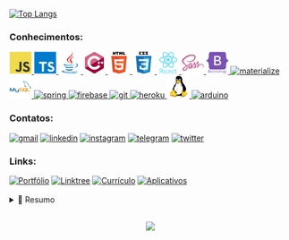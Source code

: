 [![Top Langs](https://github-readme-stats.vercel.app/api/top-langs/?username=rubenfilipe07&layout=compact&show_icons=true)](https://github.com/anuraghazra/github-readme-stats)

<h3>Conhecimentos:</h3>
<a href="https://developer.mozilla.org/en-US/docs/Web/JavaScript" target="_blank"> <img src="https://raw.githubusercontent.com/devicons/devicon/master/icons/javascript/javascript-original.svg" alt="javascript" width="40" height="40"/> <a href="https://www.typescriptlang.org/" target="_blank"> <img src="https://raw.githubusercontent.com/devicons/devicon/master/icons/typescript/typescript-original.svg" alt="typescript" width="40" height="40"/> </a> </a> <a href="https://www.java.com" target="_blank"> <img src="https://raw.githubusercontent.com/devicons/devicon/master/icons/java/java-original.svg" alt="java" width="40" height="40"/> </a> <a href="https://www.w3schools.com/cpp/" target="_blank"> <img src="https://raw.githubusercontent.com/devicons/devicon/master/icons/cplusplus/cplusplus-original.svg" alt="cplusplus" width="40" height="40"/> </a> <a href="https://www.w3.org/html/" target="_blank"> <img src="https://raw.githubusercontent.com/devicons/devicon/master/icons/html5/html5-original-wordmark.svg" alt="html5" width="40" height="40"/> </a> <a href="https://www.w3schools.com/css/" target="_blank"> <img src="https://raw.githubusercontent.com/devicons/devicon/master/icons/css3/css3-original-wordmark.svg" alt="css3" width="40" height="40"/> </a> <a href="https://reactjs.org/" target="_blank"> <img src="https://raw.githubusercontent.com/devicons/devicon/master/icons/react/react-original-wordmark.svg" alt="react" width="40" height="40"/> <a href="https://sass-lang.com" target="_blank"> <img src="https://raw.githubusercontent.com/devicons/devicon/master/icons/sass/sass-original.svg" alt="sass" width="40" height="40"/> </a> <a href="https://getbootstrap.com" target="_blank"> <img src="https://raw.githubusercontent.com/devicons/devicon/master/icons/bootstrap/bootstrap-plain-wordmark.svg" alt="bootstrap" width="40" height="40"/> <a href="https://materializecss.com/" target="_blank"> <img src="https://raw.githubusercontent.com/prplx/svg-logos/5585531d45d294869c4eaab4d7cf2e9c167710a9/svg/materialize.svg" alt="materialize" width="40" height="40"/> </a> <a href="https://www.mysql.com/" target="_blank"> <img src="https://raw.githubusercontent.com/devicons/devicon/master/icons/mysql/mysql-original-wordmark.svg" alt="mysql" width="40" height="40"/> </a>  </a> <a href="https://spring.io/" target="_blank"> <img src="https://www.vectorlogo.zone/logos/springio/springio-icon.svg" alt="spring" width="40" height="40"/> </a><a href="https://firebase.google.com/" target="_blank"> <img src="https://www.vectorlogo.zone/logos/firebase/firebase-icon.svg" alt="firebase" width="40" height="40"/> </a> <a href="https://git-scm.com/" target="_blank"> <img src="https://www.vectorlogo.zone/logos/git-scm/git-scm-icon.svg" alt="git" width="40" height="40"/> </a> <a href="https://heroku.com" target="_blank"> <img src="https://www.vectorlogo.zone/logos/heroku/heroku-icon.svg" alt="heroku" width="40" height="40"/> </a> <a href="https://www.linux.org/" target="_blank"> <img src="https://raw.githubusercontent.com/devicons/devicon/master/icons/linux/linux-original.svg" alt="linux" width="40" height="40"/> </a> <a href="https://www.arduino.cc/" target="_blank"> <img src="https://cdn.worldvectorlogo.com/logos/arduino-1.svg" alt="arduino" width="40" height="40"/> </a>

<h3>Contatos:</h3>
<a href="mailto:rubenfilipe.dev@gmail.com" target="blank"><img src="https://img.shields.io/badge/Gmail-D14836?style=for-the-badge&logo=gmail&logoColor=white" alt="gmail"/></a> 
<a href="https://linkedin.com/in/rubenfilipe07" target="blank"><img src="https://img.shields.io/badge/LinkedIn-0077B5?style=for-the-badge&logo=linkedin&logoColor=white" alt="linkedin"/></a>
<a href="https://instagram.com/ruben_filipe07" target="blank"><img src="https://img.shields.io/badge/Instagram-E4405F?style=for-the-badge&logo=instagram&logoColor=white" alt="instagram"/></a>
<a href="https://t.me/ruben_filipe07" target="blank"><img src="https://img.shields.io/badge/Telegram-2CA5E0?style=for-the-badge&logo=telegram&logoColor=white" alt="telegram"/></a>
<a href="https://twitter.com/ruben_filipe07" target="blank"><img src="https://img.shields.io/badge/Twitter-1DA1F2?style=for-the-badge&logo=twitter&logoColor=white" alt="twitter"/></a>

<h3>Links:</h3>
<a href="https://rubenfilipe07.me/" target="blank"><img src="https://img.shields.io/badge/Portf%C3%B3lio-607D8B?style=for-the-badge" alt="Portfólio"/></a>
<a href="https://rubenfilipe07.me/linktree" target="blank"><img src="https://img.shields.io/badge/Linktree-607D8B?style=for-the-badge" alt="Linktree"/></a>
<a href="https://rubenfilipe07.me/curriculo" target="blank"><img src="https://img.shields.io/badge/Curr%C3%ADculo-607D8B?style=for-the-badge" alt="Currículo"/></a>
<a href="https://play.google.com/store/apps/dev?id=6757498449764923052" target="blank"><img src="https://img.shields.io/badge/Aplicativos-414141?style=for-the-badge&logo=google-play&logoColor=white" alt="Aplicativos"/></a>  

<br>
<br>

<details>
  <summary>📃 Resumo</summary>
  
<h2>👨‍💻 Experiência</h2>

- 👨‍💻 **Bolsista de desenvolvimento web**\
📆 10/2021 - Momento\
📍 **Pró-Reitoria de Administração da UFRN (PROAD)** - Natal, RN
  
<h2>📚 Formação acadêmica</h2>
  
 - 📖 **Bacharelado em tecnologia da informação**\
📆 2021 - Momento\
📍 **Universidade Federal do Rio Grande do Norte** - Natal, RN

- 📖 **Técnico em informática**\
📆 2017 - 2021\
📍 **Instituto Federal do Rio Grande do Norte** - João Câmara, RN
  
<h2>📚 Formação complementar</h2>
  
 - 📖 **Curso FIC de Programador web**\
📆 2021 - 2021\
📍 **Instituto Metrópole Digital - UFRN** - Natal, RN

<h2>🧑‍💻 Workspace</h2>
  
<h3>💻 Notebook</h3>
<img src=https://img.shields.io/badge/acer-Aspire%205-83B81A?style=for-the-badge&logo=acer&logoColor=white"/>&nbsp;
<img src="https://img.shields.io/badge/Windows%2011-007ADC?style=for-the-badge&logo=windows&logoColor=white"/>&nbsp;
<img src="https://img.shields.io/badge/intel-core%20i5%2010210u-%230071C5.svg?&style=for-the-badge&logo=intel&logoColor=white"/>&nbsp;
<img src="https://img.shields.io/badge/RAM-8GB-%230071C5.svg?&style=for-the-badge&logoColor=white"/>

<h3>🖥️ Monitor</h3>
<img src="https://img.shields.io/badge/monitor%20dell-s2421hn-007DB8?style=for-the-badge&logo=dell&logoColor=white"/>

<h3>⌨️🖱️ Periféricos</h3>
<img src="https://img.shields.io/badge/Mouse%20Logitech-G203-00ACE8?style=for-the-badge&logo=logitech&logoColor=white"/>                                                        
<img src="https://img.shields.io/badge/Teclado%20Logitech-G213-00ACE8?style=for-the-badge&logo=logitech&logoColor=white"/>
<img src="https://img.shields.io/badge/Mousepad%20Logitech-G240-00ACE8?style=for-the-badge&logo=logitech&logoColor=white"/>      
                                                                                                                         
</details>
  
 <br/>                                                                                                                          
                                                                                                                           
<p align="center">
<img src="https://badges.pufler.dev/visits/rubenfilipe07/rubenfilipe07"/>
</p>

